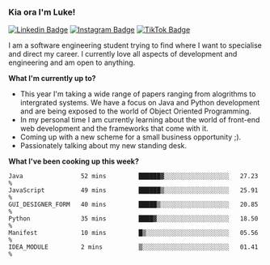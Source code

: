 ### Kia ora I'm Luke!

[![Linkedin Badge](https://img.shields.io/badge/-LinkedIn-0e76a8?style=flat-square&logo=Linkedin&logoColor=white)](https://www.linkedin.com/in/luke-stynes/)
[![Instagram Badge](https://img.shields.io/badge/-Instagram-e4405f?style=flat-square&logo=Instagram&logoColor=white)](https://www.instagram.com/luke.stynes/)
[![TikTok Badge](https://img.shields.io/badge/TikTok-Follow-blue)](https://www.tiktok.com/@luke_stynes)

I am a software engineering student trying to find where I want to specialise and direct my career. I currently love all aspects of development and engineering and am open to anything.

**What I'm currently up to?**
- This year I'm taking a wide range of papers ranging from alogrithms to intergrated systems. We have a focus on Java and Python development and are being exposed to the world of Object Oriented Programming.
- In my personal time I am currently learning about the world of front-end web development and the frameworks that come with it.
- Coming up with a new scheme for a small business opportunity ;).
- Passionately talking about my new standing desk.

**What I've been cooking up this week?**
<!--START_SECTION:waka-->

```text
Java                52 mins         ██████▓░░░░░░░░░░░░░░░░░░   27.23 %
JavaScript          49 mins         ██████▒░░░░░░░░░░░░░░░░░░   25.91 %
GUI_DESIGNER_FORM   40 mins         █████▒░░░░░░░░░░░░░░░░░░░   20.85 %
Python              35 mins         ████▓░░░░░░░░░░░░░░░░░░░░   18.50 %
Manifest            10 mins         █▒░░░░░░░░░░░░░░░░░░░░░░░   05.56 %
IDEA_MODULE         2 mins          ▒░░░░░░░░░░░░░░░░░░░░░░░░   01.41 %
```

<!--END_SECTION:waka-->
